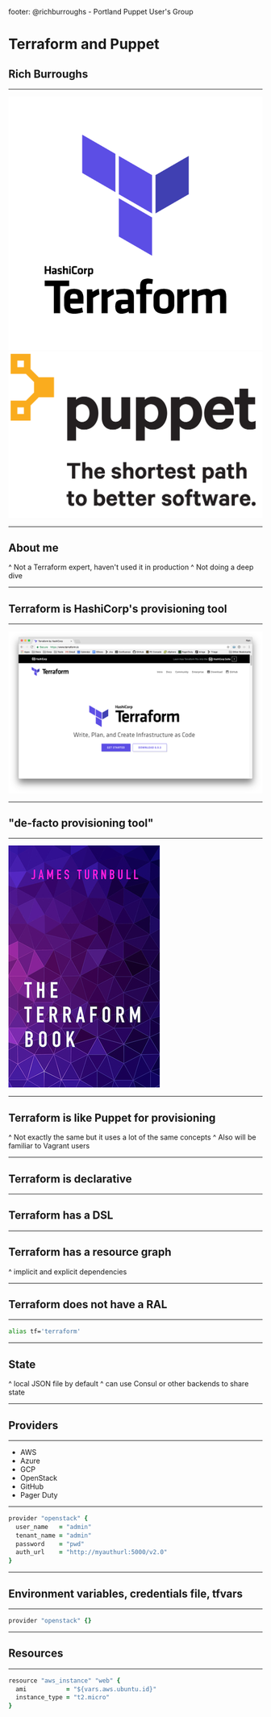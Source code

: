 footer: @richburroughs - Portland Puppet User's Group

# Terraform and Puppet

## Rich Burroughs

---

![280%](terraform-vertical-color.png)
![20%](puppet-logo-tagline-03.png)

---

## About me

^ Not a Terraform expert, haven't used it in production
^ Not doing a deep dive

---

## Terraform is HashiCorp's provisioning tool

---

![inline](terraformio_site.png)

---

## "de-facto provisioning tool"

---

![inline](terraform_book_cover.jpg)

---

## Terraform is like Puppet for provisioning

^ Not exactly the same but it uses a lot of the same concepts
^ Also will be familiar to Vagrant users

---

## Terraform is declarative

---

## Terraform has a DSL

---

## Terraform has a resource graph

^ implicit and explicit dependencies

---

## Terraform does not have a RAL

---

``` Bash
alias tf='terraform'
```

---

## State

^ local JSON file by default
^ can use Consul or other backends to share state

---

## Providers

---

- AWS
- Azure
- GCP
- OpenStack
- GitHub
- Pager Duty

---

``` Ruby
provider "openstack" {
  user_name   = "admin"
  tenant_name = "admin"
  password    = "pwd"
  auth_url    = "http://myauthurl:5000/v2.0"
}
```

---

## Environment variables, credentials file, tfvars

---

``` Ruby
provider "openstack" {}
```

---

## Resources

---

``` Ruby
resource "aws_instance" "web" {
  ami           = "${vars.aws.ubuntu.id}"
  instance_type = "t2.micro"
}
```
